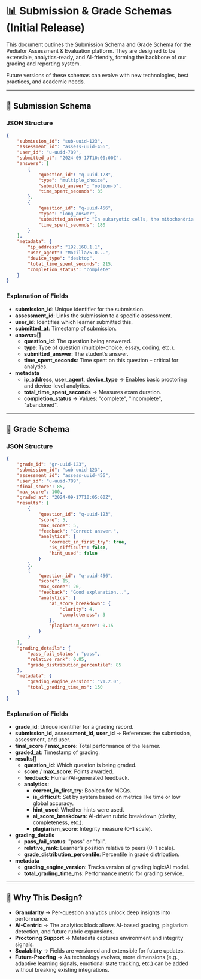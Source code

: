 # 📊 Submission & Grade Schemas (Initial Release)

This document outlines the Submission Schema and Grade Schema for the Pediafor Assessment & Evaluation platform.
They are designed to be extensible, analytics-ready, and AI-friendly, forming the backbone of our grading and reporting system.

Future versions of these schemas can evolve with new technologies, best practices, and academic needs.

---

## 📝 Submission Schema

### JSON Structure
```json
{
	"submission_id": "sub-uuid-123",
	"assessment_id": "assess-uuid-456",
	"user_id": "u-uuid-789",
	"submitted_at": "2024-09-17T10:00:00Z",
	"answers": [
		{
			"question_id": "q-uuid-123",
			"type": "multiple_choice",
			"submitted_answer": "option-b",
			"time_spent_seconds": 35
		},
		{
			"question_id": "q-uuid-456",
			"type": "long_answer",
			"submitted_answer": "In eukaryotic cells, the mitochondria are...",
			"time_spent_seconds": 180
		}
	],
	"metadata": {
		"ip_address": "192.168.1.1",
		"user_agent": "Mozilla/5.0...",
		"device_type": "desktop",
		"total_time_spent_seconds": 215,
		"completion_status": "complete"
	}
}
```

### Explanation of Fields

- **submission_id**: Unique identifier for the submission.
- **assessment_id**: Links the submission to a specific assessment.
- **user_id**: Identifies which learner submitted this.
- **submitted_at**: Timestamp of submission.
- **answers[]**
	- **question_id**: The question being answered.
	- **type**: Type of question (multiple-choice, essay, coding, etc.).
	- **submitted_answer**: The student’s answer.
	- **time_spent_seconds**: Time spent on this question – critical for analytics.
- **metadata**
	- **ip_address**, **user_agent**, **device_type** → Enables basic proctoring and device-level analytics.
	- **total_time_spent_seconds** → Measures exam duration.
	- **completion_status** → Values: "complete", "incomplete", "abandoned".

---

## 🎯 Grade Schema

### JSON Structure
```json
{
	"grade_id": "gr-uuid-123",
	"submission_id": "sub-uuid-123",
	"assessment_id": "assess-uuid-456",
	"user_id": "u-uuid-789",
	"final_score": 85,
	"max_score": 100,
	"graded_at": "2024-09-17T10:05:00Z",
	"results": [
		{
			"question_id": "q-uuid-123",
			"score": 5,
			"max_score": 5,
			"feedback": "Correct answer.",
			"analytics": {
				"correct_in_first_try": true,
				"is_difficult": false,
				"hint_used": false
			}
		},
		{
			"question_id": "q-uuid-456",
			"score": 15,
			"max_score": 20,
			"feedback": "Good explanation...",
			"analytics": {
				"ai_score_breakdown": {
					"clarity": 4,
					"completeness": 3
				},
				"plagiarism_score": 0.15
			}
		}
	],
	"grading_details": {
		"pass_fail_status": "pass",
		"relative_rank": 0.85,
		"grade_distribution_percentile": 85
	},
	"metadata": {
		"grading_engine_version": "v1.2.0",
		"total_grading_time_ms": 150
	}
}
```

### Explanation of Fields

- **grade_id**: Unique identifier for a grading record.
- **submission_id**, **assessment_id**, **user_id** → References the submission, assessment, and user.
- **final_score** / **max_score**: Total performance of the learner.
- **graded_at**: Timestamp of grading.
- **results[]**
	- **question_id**: Which question is being graded.
	- **score** / **max_score**: Points awarded.
	- **feedback**: Human/AI-generated feedback.
	- **analytics**:
		- **correct_in_first_try**: Boolean for MCQs.
		- **is_difficult**: Set by system based on metrics like time or low global accuracy.
		- **hint_used**: Whether hints were used.
		- **ai_score_breakdown**: AI-driven rubric breakdown (clarity, completeness, etc.).
		- **plagiarism_score**: Integrity measure (0–1 scale).
- **grading_details**
	- **pass_fail_status**: "pass" or "fail".
	- **relative_rank**: Learner’s position relative to peers (0–1 scale).
	- **grade_distribution_percentile**: Percentile in grade distribution.
- **metadata**
	- **grading_engine_version**: Tracks version of grading logic/AI model.
	- **total_grading_time_ms**: Performance metric for grading service.

---

## 🚀 Why This Design?

- **Granularity** → Per-question analytics unlock deep insights into performance.
- **AI-Centric** → The analytics block allows AI-based grading, plagiarism detection, and future rubric expansions.
- **Proctoring Support** → Metadata captures environment and integrity signals.
- **Scalability** → Fields are versioned and extensible for future updates.
- **Future-Proofing** → As technology evolves, more dimensions (e.g., adaptive learning signals, emotional state tracking, etc.) can be added without breaking existing integrations.
